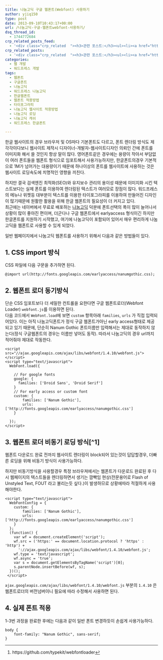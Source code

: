 ```yaml
---
title: 나눔고딕 구글 웹폰트(Webfont) 사용하기
author: yjiq150
type: post
date: 2013-09-10T10:43:17+00:00
url: /나눔고딕-구글-웹폰트webfont-사용하기/
dsq_thread_id:
  - 1744772684
crp_related_posts_feed:
  - '<div class="crp_related  "><h3>관련 포스트:</h3><ul><li><a href="https://www.letmecompile.com/kotlin-coroutine-vs-javascript-async-comparison/"     class="post-873"><span class="crp_title">JavaScript 개발자에게 Kotlin coroutine 10분만에 이해시키기</span></a></li><li><a href="https://www.letmecompile.com/shotcut-linux-server-video-generation/"     class="post-753"><span class="crp_title">Shotcut을 이용하여 리눅스 서버에서 템플릿 기반의 동영상 만들기</span></a></li><li><a href="https://www.letmecompile.com/chrome-extension-with-react/"     class="post-776"><span class="crp_title">크롬 익스텐션 개발 + 리액트 적용하기</span></a></li><li><a href="https://www.letmecompile.com/steemit-font-changer/"     class="post-717"><span class="crp_title">스팀잇 폰트체인저 - 한글 폰트 최적화로 스팀잇 포스트의 가독성을 향상시키기</span></a></li><li><a href="https://www.letmecompile.com/certificate-file-format-extensions-comparison/"     class="post-792"><span class="crp_title">인증서 파일 형식 및 확장자의 차이점 비교 설명 (Certificate file format&hellip;</span></a></li></ul><div class="crp_clear"></div></div>'
crp_related_posts:
  - '<div class="crp_related  "><h3>관련 포스트:</h3><ul><li><a href="https://www.letmecompile.com/kotlin-coroutine-vs-javascript-async-comparison/"     class="post-873"><span class="crp_title">JavaScript 개발자에게 Kotlin coroutine 10분만에 이해시키기</span></a></li><li><a href="https://www.letmecompile.com/shotcut-linux-server-video-generation/"     class="post-753"><span class="crp_title">Shotcut을 이용하여 리눅스 서버에서 템플릿 기반의 동영상 만들기</span></a></li><li><a href="https://www.letmecompile.com/chrome-extension-with-react/"     class="post-776"><span class="crp_title">크롬 익스텐션 개발 + 리액트 적용하기</span></a></li><li><a href="https://www.letmecompile.com/steemit-font-changer/"     class="post-717"><span class="crp_title">스팀잇 폰트체인저 - 한글 폰트 최적화로 스팀잇 포스트의 가독성을 향상시키기</span></a></li><li><a href="https://www.letmecompile.com/certificate-file-format-extensions-comparison/"     class="post-792"><span class="crp_title">인증서 파일 형식 및 확장자의 차이점 비교 설명 (Certificate file format&hellip;</span></a></li></ul><div class="crp_clear"></div></div>'
categories:
  - 웹 개발
  - 워드프레스 개발
tags:
  - 웹폰트
  - 구글폰트
  - 나눔고딕
  - 워드프레스 나눔고딕
  - 한글웹폰트
  - 웹폰트 적용방법
  - 타이포그라피
  - 나눔고딕 웹사이트 적용방법
  - 나눔고딕 로딩
  - 나눔고딕 캐쉬
  - 워드프레스 한글폰트

---
```

한글 웹사이트의 경우 브라우저 및 OS마다 기본폰트도 다르고, 폰트 렌더링 방식도 제각각이다보니 웹사이트 제작시 디자이너-개발자-웹사이트디자인 의뢰인 간에 폰트를 이미지화 해서 쓸 것인지 항상 말이 많다. 영어폰트같은 경우에는 용량이 작아서 부담없이 여러 폰트들을 웹폰트 형식으로 임포트해서 사용가능하지만, 한글폰트의경우 기본적으로 1M가 넘어가는 대용량이기 때문에 하나이상의 폰트를 웹사이트에 사용하는 것은 웹사이트 로딩속도에 치명적인 영향을 끼친다.

하지만 결국 검색엔진 최적화(SEO)와 유지보수 관리의 용이성 때문에 이미지화 시킨 텍스트보다는 실제 폰트를 이용하여 렌더링된 텍스트가 여러모로 장점이 많다. 워드프레스의 메뉴나 위젯등 대부분이 텍스트를 이용한 타이포그라피를 이용하여 만들어진 디자인이 많기때문에 원활한 활용을 위해 한글 웹폰트의 필요성이 더 커지고 있다.  
최근에는 네이버에서 무료로 배포하는 [나눔고딕][1] 덕분에 폰트선택의 폭이 많이 늘어나서 상황이 많이 좋아진 편이며, 더군다나 구글 웹폰트에서 earlyaccess 형식이긴 하지만 한글폰트를 지원하기 시작했고, 여기에 나눔고딕이 포함되어 있어서 매우 편리하게 나눔고딕을 웹폰트로 사용할 수 있게 되었다.

일반 웹페이지에서 나눔고딕 웹폰트를 사용하기 위해서 다음과 같은 방법들이 있다.

## 1. CSS import 방식

CSS 파일에 다음 구문을 추가하면 된다.

    @import url(http://fonts.googleapis.com/earlyaccess/nanumgothic.css);
    

## 2. 웹폰트 로더 동기방식

단순 CSS 임포트보다 더 세밀한 컨트롤을 요한다면 구글 웹폰트로더(Webfont Loader) `webfont.js`를 이용하면 된다.  
다음 코드에서 `WebFont.load`에 보면 `custom` 항목아래 `families`, `urls` 가 직접 입력되어있다. 이는 아직 나눔고딕폰트가 정식 구글 웹폰트가아닌 early access형태로 제공되고 있기 때문에, 단순히 Nanum Gothic 폰트이름만 입력해서는 제대로 동작하지 않는다(정식 구글웹폰트의 경우는 이름만 넣어도 동작). 따라서 나눔고딕의 경우 url까지 적어줘야 제대로 작동한다.

    <script src="//ajax.googleapis.com/ajax/libs/webfont/1.4.10/webfont.js"></script>
    <script type="text/javascript">
      WebFont.load({
    
        // For google fonts
        google: {
          families: ['Droid Sans', 'Droid Serif']
        }
        // For early access or custom font
        custom: {
            families: ['Nanum Gothic'],
            urls: ['http://fonts.googleapis.com/earlyaccess/nanumgothic.css']
        }
    
      });
    </script>
    

## 3. 웹폰트 로더 비동기 로딩 방식[^1]

웹폰트 다운로드 완료 전까지 웹사이트 렌더링이 block되어 있는것이 답답할경우, 더빠른 로딩을 위해 비동기 방식이 사용가능하다.

하지만 비동기방식을 사용할경우 특정 브라우져에서는 웹폰트가 다운로드 완료된 후 다시 웹페이지의 텍스트들을 렌더링하면서 생기는 깜빡임 현상(전문용어로 Flash of Unstyled Text, FOUT 라고 불리는듯 싶다.)이 발생하므로 상황에따라 적절하게 사용해야한다.

    <script type="text/javascript">
      WebFontConfig = {
        custom: {
            families: ['Nanum Gothic'],
            urls: ['http://fonts.googleapis.com/earlyaccess/nanumgothic.css']
        }
      };
      (function() {
        var wf = document.createElement('script');
        wf.src = ('https:' == document.location.protocol ? 'https' : 'http') +
          '://ajax.googleapis.com/ajax/libs/webfont/1.4.10/webfont.js';
        wf.type = 'text/javascript';
        wf.async = 'true';
        var s = document.getElementsByTagName('script')[0];
        s.parentNode.insertBefore(wf, s);
      })(); 
     </script>
    

`ajax.googleapis.com/ajax/libs/webfont/1.4.10/webfont.js` 부분의 `1.4.10` 은 웹폰트로더의 버전넘버이니 필요에 따라 수정해서 사용하면 된다.

## 4. 실제 폰트 적용

1-3번 과정을 완료한 후에는 다음과 같이 일반 폰트 변경하듯이 손쉽게 사용가능하다.

    body {
        font-family: "Nanum Gothic", sans-serif;
    }
    

<div class="footnotes">
  <hr />
  
  <ol>
    <li id="fn:1">
      <p>
        https://github.com/typekit/webfontloader<a href="#fnref:1" rev="footnote">&#8617;</a>
      </p>
    </li>
  </ol>
</div>

 [1]: http://hangeul.naver.com/font